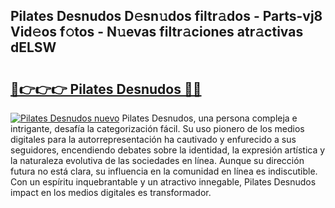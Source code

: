 ## Pilates Desnudos D𝚎sn𝚞dos filtr𝚊dos - Parts-vj8 Vid𝚎os f𝚘tos - N𝚞evas filtr𝚊ciones atr𝚊ctivas dELSW

# <h2><a href="http://mb5gzi.tromn.icu/?c=Pilates+Desnudos">🔗👉👉👉 Pilates Desnudos 🔗🔗</a></h2>

[![Pilates Desnudos nuevo](https://i.imgur.com/pEAQMta.gif)](http://mb5gzi.tromn.icu/?c=Pilates+Desnudos)
Pilates Desnudos, una persona compleja e intrigante, desafía la categorización fácil. Su uso pionero de los medios digitales para la autorrepresentación ha cautivado y enfurecido a sus seguidores, encendiendo debates sobre la identidad, la expresión artística y la naturaleza evolutiva de las sociedades en línea. Aunque su dirección futura no está clara, su influencia en la comunidad en línea es indiscutible. Con un espíritu inquebrantable y un atractivo innegable, Pilates Desnudos impact en los medios digitales es transformador.
